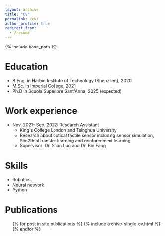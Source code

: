 ```yaml
---
layout: archive
title: "CV"
permalink: /cv/
author_profile: true
redirect_from:
  - /resume
---
```


{% include base_path %}

Education
======
* B.Eng. in Harbin Institute of Technology (Shenzhen), 2020
* M.Sc. in Imperial College, 2021
* Ph.D in Scuola Superiore Sant'Anna, 2025 (expected)

Work experience
======
* Nov. 2021- Sep. 2022: Research Assistant
  * King's College London and Tsinghua University
  * Research about optical tactile sensor including sensor simulation, Sim2Real transfer learning and reinforcement learning
  * Supervisor: Dr. Shan Luo and Dr. Bin Fang
  
Skills
======
* Robotics
* Neural network
* Python

Publications
======
  <ul>{% for post in site.publications %}
    {% include archive-single-cv.html %}
  {% endfor %}</ul>
  
